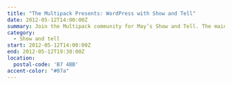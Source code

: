 ```yaml
---
title: "The Multipack Presents: WordPress with Show and Tell"
date: 2012-05-12T14:00:00Z
summary: Join the Multipack community for May’s Show and Tell. The main topic for this quarter’s event is WordPress.
category:
  - Show and tell
start: 2012-05-12T14:00:00Z
end: 2012-05-12T19:30:00Z
location:
  postal-code: 'B7 4BB'
accent-color: "#07a"
---
```

